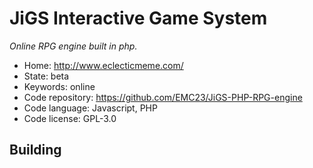 # JiGS Interactive Game System

_Online RPG engine built in php._

- Home: http://www.eclecticmeme.com/
- State: beta
- Keywords: online
- Code repository: https://github.com/EMC23/JiGS-PHP-RPG-engine
- Code language: Javascript, PHP
- Code license: GPL-3.0

## Building

